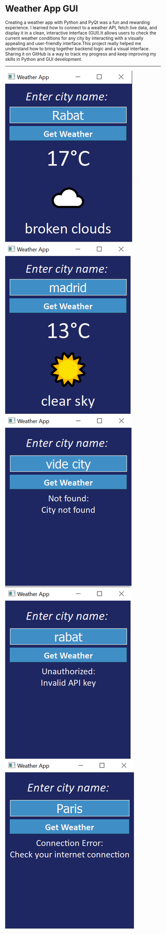 # Weather App GUI

Creating a weather app with Python and PyQt was a fun and rewarding experience. I learned how to connect to a weather API, fetch live data, and display it in a clean, interactive interface (GUI).It allows users to check the current weather conditions for any city by interacting with a visually appealing and user-friendly interface.This project really helped me understand how to bring together backend logic and a visual interface. Sharing it on GitHub is a way to track my progress and keep improving my skills in Python and GUI development.
<hr>

![image alt](https://github.com/BouglaceMarouane/Weather_app/blob/124e52e1ff53afd8cd829634b1ba49b9e8fc4a34/Screenshot%202025-02-24%20183358.png)
![image alt](https://github.com/BouglaceMarouane/Weather_app/blob/124e52e1ff53afd8cd829634b1ba49b9e8fc4a34/Screenshot%202025-02-24%20183531.png)
![image alt](https://github.com/BouglaceMarouane/Weather_app/blob/124e52e1ff53afd8cd829634b1ba49b9e8fc4a34/Screenshot%202025-02-24%20183626.png)
![image alt](https://github.com/BouglaceMarouane/Weather_app/blob/124e52e1ff53afd8cd829634b1ba49b9e8fc4a34/Screenshot%202025-02-24%20183713.png)
![image alt](https://github.com/BouglaceMarouane/Weather_app/blob/124e52e1ff53afd8cd829634b1ba49b9e8fc4a34/Screenshot%202025-02-24%20183800.png)
